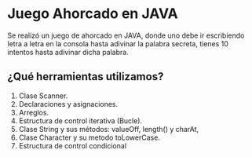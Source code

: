 # Juego Ahorcado en JAVA

Se realizó un juego de ahorcado en JAVA, donde uno debe ir escribiendo letra a letra en la consola hasta adivinar la palabra secreta, tienes 10 intentos hasta adivinar dicha palabra.


## ¿Qué herramientas utilizamos?

1. Clase Scanner.
2. Declaraciones y asignaciones.
3. Arreglos.
4. Estructura de control iterativa (Bucle).
5. Clase String y sus métodos: valueOff, length() y charAt, 
6. Clase Character y su metodo toLowerCase.
7. Estructura de control condicional
